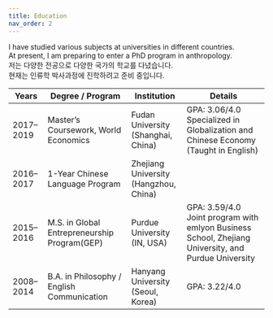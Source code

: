 ```yaml
---
title: Education
nav_order: 2
---
```

I have studied various subjects at universities in different countries.  
At present, I am preparing to enter a PhD program in anthropology.  
저는 다양한 전공으로 다양한 국가의 학교를 다녔습니다.  
현재는 인류학 박사과정에 진학하려고 준비 중입니다.  

| Years       | Degree / Program                          | Institution                        | Details                                  |
|-------------|-------------------------------------------|------------------------------------|------------------------------------------|
| 2017–2019   | Master’s Coursework, World Economics      | Fudan University<br>(Shanghai, China)                   | GPA: 3.06/4.0<br>Specialized in Globalization and Chinese Economy (Taught in English) |
| 2016–2017   | 1-Year Chinese Language Program           | Zhejiang University<br>(Hangzhou, China)                |                                          |
| 2015–2016   | M.S. in Global Entrepreneurship Program(GEP)   | Purdue University<br>(IN, USA)  | GPA: 3.59/4.0<br>Joint program with emlyon Business School, Zhejiang University, and Purdue University |
| 2008–2014   | B.A. in Philosophy / English Communication | Hanyang University<br>(Seoul, Korea)                 | GPA: 3.22/4.0 |